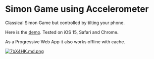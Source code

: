 # Simon Game using Accelerometer

Classical Simon Game but controlled by tilting your phone.

Here is the [demo](https://nervous-cori-a5f21b.netlify.app/). Tested on iOS 15, Safari and Chrome.

As a Progressive Web App it also works offline with cache.

[![7bX4HK.md.png](https://s4.ax1x.com/2022/01/26/7bX4HK.md.png)](https://imgtu.com/i/7bX4HK)
